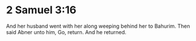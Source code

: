 # 2 Samuel 3:16

And her husband went with her along weeping behind her to Bahurim. Then said Abner unto him, Go, return. And he returned.